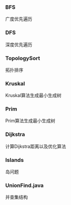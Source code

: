 ### BFS

广度优先遍历

### DFS

深度优先遍历

### TopologySort

拓扑排序

### Kruskal

Kruskal算法生成最小生成树

### Prim

Prim算法生成最小生成树

### Dijkstra

计算Dijkstra距离以及优化算法

### Islands

岛问题

### UnionFind.java

并查集结构